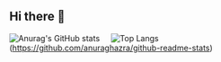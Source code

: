 ## Hi there 👋
![Anurag's GitHub stats](https://github-readme-stats.vercel.app/api?username=DIYlxz)<aaa style="padding-left: 20px">![Top Langs](https://github-readme-stats.vercel.app/api/top-langs/?username=DIYlxz&layout=compact)</aaa>(https://github.com/anuraghazra/github-readme-stats)  
<!--
**DIYlxz/DIYlxz** is a ✨ _special_ ✨ repository because its `README.md` (this file) appears on your GitHub profile.

Here are some ideas to get you started:

- 🔭 I’m currently working on ...
- 🌱 I’m currently learning ...
- 👯 I’m looking to collaborate on ...
- 🤔 I’m looking for help with ...
- 💬 Ask me about ...
- 📫 How to reach me: ...
- 😄 Pronouns: ...
- ⚡ Fun fact: ...
-->
